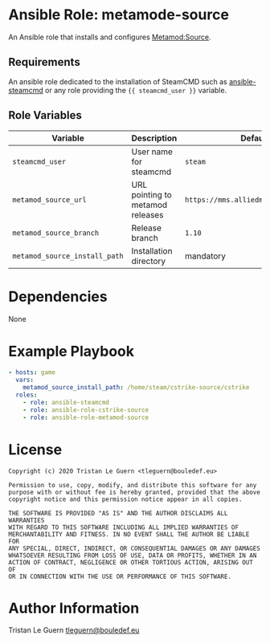 # Ansible Role: metamode-source

An Ansible role that installs and configures [Metamod:Source](http://www.metamodsource.net/).

## Requirements

An ansible role dedicated to the installation of SteamCMD such as [ansible-steamcmd](https://github.com/Aversiste/ansible-steamcmd) or any role providing the `{{ steamcmd_user }}` variable.

## Role Variables

| Variable | Description | Default |
|----------|-------------|---------|
| `steamcmd_user` | User name for steamcmd | `steam` |
| `metamod_source_url` | URL pointing to metamod releases | `https://mms.alliedmods.net/mmsdrop` |
| `metamod_source_branch` | Release branch | `1.10` |
| `metamod_source_install_path` | Installation directory | mandatory |

# Dependencies

None

# Example Playbook

```yaml
- hosts: game
  vars:
    metamod_source_install_path: /home/steam/cstrike-source/cstrike
  roles:
    - role: ansible-steamcmd
    - role: ansible-role-cstrike-source
    - role: ansible-role-metamod-source
```

# License

```
Copyright (c) 2020 Tristan Le Guern <tleguern@bouledef.eu>

Permission to use, copy, modify, and distribute this software for any
purpose with or without fee is hereby granted, provided that the above
copyright notice and this permission notice appear in all copies.

THE SOFTWARE IS PROVIDED "AS IS" AND THE AUTHOR DISCLAIMS ALL WARRANTIES
WITH REGARD TO THIS SOFTWARE INCLUDING ALL IMPLIED WARRANTIES OF
MERCHANTABILITY AND FITNESS. IN NO EVENT SHALL THE AUTHOR BE LIABLE FOR
ANY SPECIAL, DIRECT, INDIRECT, OR CONSEQUENTIAL DAMAGES OR ANY DAMAGES
WHATSOEVER RESULTING FROM LOSS OF USE, DATA OR PROFITS, WHETHER IN AN
ACTION OF CONTRACT, NEGLIGENCE OR OTHER TORTIOUS ACTION, ARISING OUT OF
OR IN CONNECTION WITH THE USE OR PERFORMANCE OF THIS SOFTWARE.
```

# Author Information

Tristan Le Guern <tleguern@bouledef.eu>
